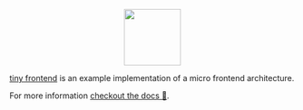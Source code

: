<p align="center">
<a href="https://tiny-frontend.github.io">
<img src="https://tiny-frontend.github.io/images/logo.png" alt="" width="100">
</a>
</p>

[tiny frontend](https://tiny-frontend.github.io) is an example implementation of a micro frontend architecture.

For more information [checkout the docs 🎉](https://tiny-frontend.github.io).

